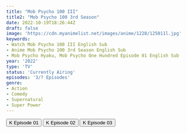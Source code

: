 ```yaml
---
title: "Mob Psycho 100 III"
title2: "Mob Psycho 100 3rd Season"
date: 2022-10-19T18:26:44Z
draft: false
image: 'https://cdn.myanimelist.net/images/anime/1228/125011l.jpg'
keywords:
- Watch Mob Psycho 100 III English Sub
- Anime Mob Psycho 100 3rd Season English Sub
- Mob Psycho Hyaku, Mob Psycho One Hundred Episode 01 English Sub
year: '2022'
type: 'TV'
status: 'Currently Airing'
episodes: '3/? Episodes'
genre:
- Action
- Comedy
- Supernatural
- Super Power
---
```


<div class="d-g gg-5 gtc-r ai-c">
<button onclick="window.open('?kwf=MobPsychoSS3/Mob Psycho 100 S3 - 01','_blank')">K Episode 01</button>
<button onclick="window.open('?kwf=MobPsychoSS3/Mob Psycho 100 S3 - 02','_blank')">K Episode 02</button>
<button onclick="window.open('?kwf=MobPsychoSS3/Mob Psycho 100 S3 - 03','_blank')">K Episode 03</button>
</div>